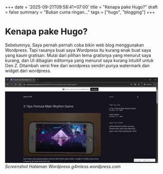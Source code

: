 +++
date = '2025-09-21T09:58:41+07:00'
title = "Kenapa pake Hugo?"
draft = false
summary = "Bukan cuma ringan..."
tags = ["hugo", "blogging"]
+++
# Kenapa pake Hugo?
Sebelumnya, Saya pernah pernah coba bikin web blog menggunakan Wordpress. Tapi rasanya buat saya Wordpress itu kurang enak buat saya yang kaum gratisan. Mulai dari pilihan tema gratisnya yang menurut saya kurang, dan UI dibagian editornya yang menurut saya kurang intuitif untuk Gen Z. Ditambah versi free dari wordpress sendiri punya watermark dan widget dari wordpress.

![wordpress_screenshot](wp_ss.png "Ini caption gambarnya")
*Screenshot Halaman Wordpress g4mless.wordpress.com*
